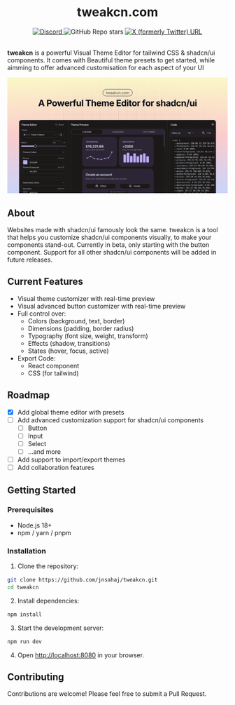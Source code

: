 <div align="center">
  <h1>tweakcn.com</h1>
</div>

<div align="center">
  <a href="https://discord.gg/qYkxuJyd" target="_blank">
    <img alt="Discord" src="https://img.shields.io/discord/1353416868769173576?style=for-the-badge&logo=discord&logoColor=%23ffffff">
  </a>
  <img alt="GitHub Repo stars" src="https://img.shields.io/github/stars/jnsahaj/tweakcn?style=for-the-badge&logo=github">
  <a href="https://x.com/iamsahaj_xyz">
    <img alt="X (formerly Twitter) URL" src="https://img.shields.io/twitter/url?url=https%3A%2F%2Fx.com%2Fiamsahaj_xyz&style=for-the-badge&logo=x&label=%40iamsahaj_xyz&color=%2300000000" />
  </a>
</div>

<br />

**tweakcn** is a powerful Visual Theme Editor for tailwind CSS & shadcn/ui components. It comes with Beautiful theme presets to get started, while aimming to offer advanced customisation for each aspect of your UI

![tweakcn.com](public/og-image.png)


## About

Websites made with shadcn/ui famously look the same. tweakcn is a tool that helps you customize shadcn/ui components visually, to make your components stand-out.
Currently in beta, only starting with the button component. Support for all other shadcn/ui components will be added in future releases.

## Current Features

- Visual theme customizer with real-time preview
- Visual advanced button customizer with real-time preview
- Full control over:
  - Colors (background, text, border)
  - Dimensions (padding, border radius)
  - Typography (font size, weight, transform)
  - Effects (shadow, transitions)
  - States (hover, focus, active)
- Export Code:
  - React component
  - CSS (for tailwind)

## Roadmap

- [x] Add global theme editor with presets
- [ ] Add advanced customization support for shadcn/ui components
  - [ ] Button
  - [ ] Input
  - [ ] Select
  - [ ] ...and more
- [ ] Add support to import/export themes
- [ ] Add collaboration features

## Getting Started

### Prerequisites

- Node.js 18+
- npm / yarn / pnpm

### Installation

1. Clone the repository:

```bash
git clone https://github.com/jnsahaj/tweakcn.git
cd tweakcn
```

2. Install dependencies:

```bash
npm install
```

3. Start the development server:

```bash
npm run dev
```

4. Open [http://localhost:8080](http://localhost:8080) in your browser.

## Contributing

Contributions are welcome! Please feel free to submit a Pull Request.
